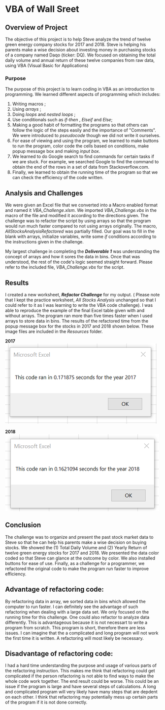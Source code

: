 #  VBA of Wall Sreet

## Overview of Project
The objective of this project is to help Steve analyze the trend of twelve green energy company stocks for 2017 and 2018. Steve is helping his parents make a wise decision about investing money in purchasing stocks of a company named Daqo (ticker: DQ). We focused on obtaining the total daily volume and annual return of these twelve companies from raw data, using VBA (Visual Basic for Applications)

### Purpose
The purpose of this project is to learn coding in VBA as an introduction to programming. We learned different aspects of programming which includes: 
1. Writing macros ; 
2. Using _arrays_ ; 
3. Doing _loops_ and _nested loops_ ;
4. Use conditionals such as _if-then_ , _Elseif_ and _Else_; 
5. Making a good habit of formatting the programs so that others can follow the logic of the steps easily and the importance of "Comments". We were introduced to _pseudocode_ though we did not write it ourselves. 
6. For ease of viewing and using the program, we learned to make buttons to run the program, color code the cells based on conditions, make popup message box and making _input box_.
7. We learned to do Google search to find commands for certain tasks  if we are stuck. For example, we searched Google to find the command to obtain the end of the rows in a set of data from Stackoverflow.com.
8. Finally, we learned to obtain the running time of the program so that we can check the efficiency of the code written. 

## Analysis and Challenges
We were given an Excel file that we converted into a Macro enabled format and named it *VBA_Challenge.xlsm*. We imported *VBA_Challenge.vbs* in the macro of the file and modified it according to the directions given. The challenge was to refactor the script by using arrays so that the program would run much faster compared to not using arrays originally. The macro, _AllStocksAnalysisRefactored_ was partially filled. Our goal was to fill in the blank with arrays, initialize variables, write some _if_ conditions according to the instructions given in the challenge. 

My largest challenge in completing the **_Deliverable 1_** was understanding the concept of arrays and how it sores the data in bins. Once that was understood, the rest of the code's logic seemed straight forward. Please refer to the included file, _VBA_Challenge.vbs_ for the script.


## Results
I created a new worksheet, **_Refactor Challenge_** for my output. ( Please note that I kept the practice worksheet, _All Stocks Analysis_ unchanged so that I could refer to it as I was learning to write the VBA code challenge). I was able to reproduce the example of the final Excel table given with and without arrays. The program ran more than five times faster when I used arrays to store data in bins. The results of the refactored time from the popup message box for the stocks in 2017 and 2018 shown below. These image files are included in the _Resources_ folder.


<p style="text-align: Left ;"> <strong> 2017 </strong>
<img src='Resources/VBA_Challenge_2017.png'>

<p style="text-align: Left ;"> <strong> 2018 </strong>
<img src='Resources/VBA_Challenge_2018.png'>


## Conclusion

The challenge was to organize and present the past stock market data to Steve so that he can help his parents make a wise decision on buying stocks. We showed the (1) Total Daily Volume and (2) Yearly Return of twelve green energy stocks for 2017 and 2018. We presented the data color coded so that Steve can glance at the outcome by color. We also installed buttons for ease of use. Finally, as a challenge for a programmer, we refactored the original code to make the program run faster to improve efficiency. 

## Advantage of refactoring code:

 By refactoring data in array, we sorted data in bins which allowed the computer to run faster. I can definitely see the advantage of such refactoring when dealing with a large data set. We only focused on the running time for this challenge. One could also refactor to analyze data differently. This is advantageous because it is not necessart to write a program from scratch. This program is short, therefore there are less issues. I can imagine that the a complicated and long program will not work the first time it is written. A refactoring will most likely be necessary.

## Disadvantage of refactoring code:

I had a hard time understanding the purpose and usage of various parts of the  refactoring instruction. This makes me think that refactoring could get complicated if the person refactoring is not able to find ways to make the whole code work together. The end result could be worse. This could be an issue if the program is large and have several steps of calculations. A long and complicated program will very likely have many steps that are depdent on each other. I think that refactoring may potentially mess up certain parts of the program if it is not done correctly.
